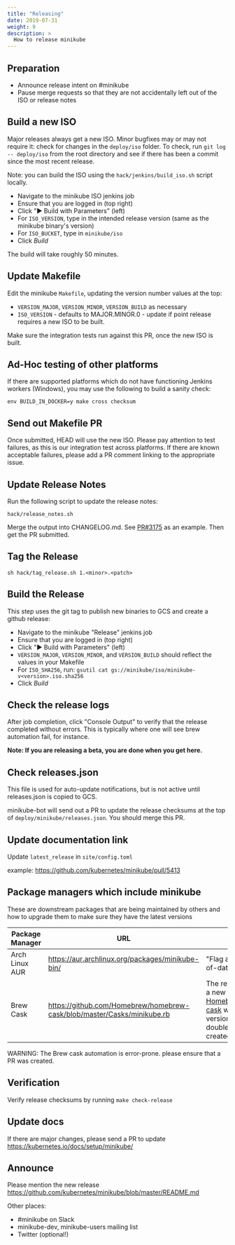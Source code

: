 ```yaml
---
title: "Releasing"
date: 2019-07-31
weight: 9
description: >
  How to release minikube
---
```


## Preparation

* Announce release intent on #minikube
* Pause merge requests so that they are not accidentally left out of the ISO or release notes

## Build a new ISO

Major releases always get a new ISO. Minor bugfixes may or may not require it: check for changes in the `deploy/iso` folder.
To check, run `git log -- deploy/iso` from the root directory and see if there has been a commit since the most recent release.

Note: you can build the ISO using the `hack/jenkins/build_iso.sh` script locally.

* Navigate to the minikube ISO jenkins job
* Ensure that you are logged in (top right)
* Click "▶️ Build with Parameters" (left)
* For `ISO_VERSION`, type in the intended release version (same as the minikube binary's version)
* For `ISO_BUCKET`, type in `minikube/iso`
* Click *Build*

The build will take roughly 50 minutes.

## Update Makefile

Edit the minikube `Makefile`, updating the version number values at the top:

* `VERSION_MAJOR`, `VERSION_MINOR`, `VERSION_BUILD` as necessary
* `ISO_VERSION` - defaults to MAJOR.MINOR.0 - update if point release requires a new ISO to be built.

Make sure the integration tests run against this PR, once the new ISO is built.

## Ad-Hoc testing of other platforms

If there are supported platforms which do not have functioning Jenkins workers (Windows), you may use the following to build a sanity check:

```shell
env BUILD_IN_DOCKER=y make cross checksum
```

## Send out Makefile PR

Once submitted, HEAD will use the new ISO. Please pay attention to test failures, as this is our integration test across platforms. If there are known acceptable failures, please add a PR comment linking to the appropriate issue.

## Update Release Notes

Run the following script to update the release notes:

```shell
hack/release_notes.sh
```

Merge the output into CHANGELOG.md. See [PR#3175](https://github.com/kubernetes/minikube/pull/3175) as an example. Then get the PR submitted.

## Tag the Release

```shell
sh hack/tag_release.sh 1.<minor>.<patch>
```

## Build the Release

This step uses the git tag to publish new binaries to GCS and create a github release:

* Navigate to the minikube "Release" jenkins job
* Ensure that you are logged in (top right)
* Click "▶️ Build with Parameters" (left)
* `VERSION_MAJOR`, `VERSION_MINOR`, and `VERSION_BUILD` should reflect the values in your Makefile
* For `ISO_SHA256`, run: `gsutil cat gs://minikube/iso/minikube-v<version>.iso.sha256`
* Click *Build*

## Check the release logs

After job completion, click "Console Output" to verify that the release completed without errors. This is typically where one will see brew automation fail, for instance.

**Note: If you are releasing a beta, you are done when you get here.**

## Check releases.json

This file is used for auto-update notifications, but is not active until releases.json is copied to GCS.

minikube-bot will send out a PR to update the release checksums at the top of `deploy/minikube/releases.json`. You should merge this PR.

## Update documentation link

Update `latest_release` in `site/config.toml`

example: https://github.com/kubernetes/minikube/pull/5413

## Package managers which include minikube

These are downstream packages that are being maintained by others and how to upgrade them to make sure they have the latest versions

| Package Manager | URL                                                                       | TODO                                                                                                                                                                        |
| --------------- | ------------------------------------------------------------------------- | --------------------------------------------------------------------------------------------------------------------------------------------------------------------------- |
| Arch Linux AUR  | <https://aur.archlinux.org/packages/minikube-bin/>                        | "Flag as package out-of-date"                                                                                                                                               |
| Brew Cask       | <https://github.com/Homebrew/homebrew-cask/blob/master/Casks/minikube.rb> | The release job creates a new PR in [Homebrew/homebrew-cask](https://github.com/Homebrew/homebrew-cask) with an updated version and SHA256, double check that it's created. |

WARNING: The Brew cask automation is error-prone. please ensure that a PR was created.

## Verification

Verify release checksums by running `make check-release`

## Update docs

If there are major changes, please send a PR to update <https://kubernetes.io/docs/setup/minikube/>

## Announce

Please mention the new release https://github.com/kubernetes/minikube/blob/master/README.md

Other places:

- #minikube on Slack
- minikube-dev, minikube-users mailing list
- Twitter (optional!)
